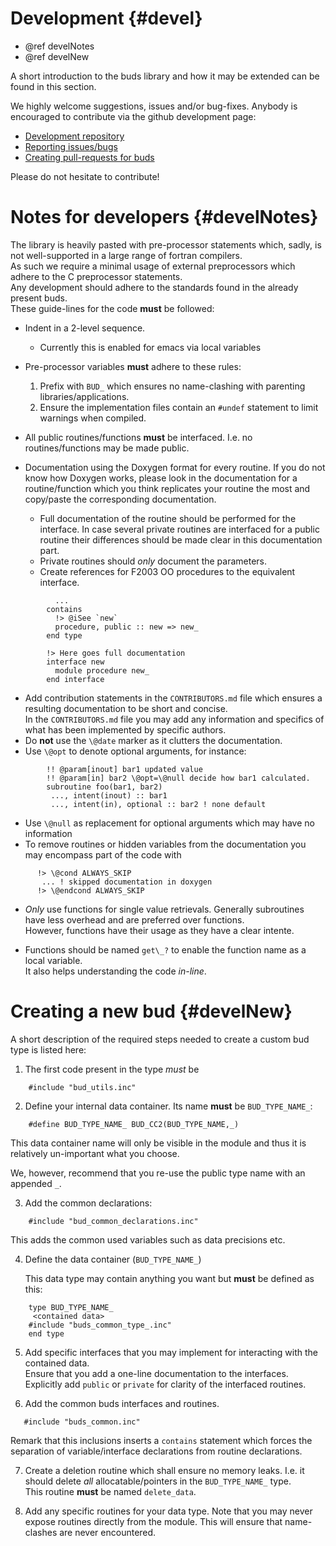 # Development  {#devel}

- @ref develNotes
- @ref develNew


A short introduction to the buds library and how it may be
extended can be found in this section.

We highly welcome suggestions, issues and/or bug-fixes.
Anybody is encouraged to contribute via the github development page:

- [Development repository][buds]
- [Reporting issues/bugs][issues]
- [Creating pull-requests for buds][pr]

Please do not hesitate to contribute!

# Notes for developers  {#develNotes}

The library is heavily pasted with pre-processor statements
which, sadly, is not well-supported in a large range of
fortran compilers.  
As such we require a minimal usage of external preprocessors
which adhere to the C preprocessor statements.  
Any development should adhere to the standards found in the
already present buds.  
These guide-lines for the code __must__ be followed:

- Indent in a 2-level sequence.
  + Currently this is enabled for emacs via local variables

- Pre-processor variables __must__ adhere to these rules:
  1. Prefix with `BUD_` which ensures no name-clashing with
  parenting libraries/applications.
  2. Ensure the implementation files contain an `#undef` statement
  to limit warnings when compiled.

- All public routines/functions __must__ be interfaced. I.e.
  no routines/functions may be made public.

- Documentation using the Doxygen format for every routine.
  If you do not know how Doxygen works, please look in the documentation
  for a routine/function which you think replicates your routine the most
  and copy/paste the corresponding documentation.

  + Full documentation of the routine should be performed for the interface.
    In case several private routines are interfaced for a public routine
    their differences should be made clear in this documentation part.
  + Private routines should _only_ document the parameters.
  + Create references for F2003 OO procedures to the equivalent interface.
~~~~~~~~~~~{.f90}
          ...
        contains
		  !> @iSee `new`
          procedure, public :: new => new_
	    end type

        !> Here goes full documentation
		interface new
          module procedure new_
		end interface
~~~~~~~~~~~
    
  + Add contribution statements in the `CONTRIBUTORS.md` file
	which ensures a resulting documentation to be short and concise.  
    In the `CONTRIBUTORS.md` file you may add any information and specifics
	of what has been implemented by specific authors.
  + Do __not__ use the `\@date` marker as it clutters the documentation.
  + Use `\@opt` to denote optional arguments, for instance:
~~~~~~~~~~~{.f90}
		!! @param[inout] bar1 updated value
		!! @param[in] bar2 \@opt=\@null decide how bar1 calculated.
		subroutine foo(bar1, bar2)
		 ..., intent(inout) :: bar1
		 ..., intent(in), optional :: bar2 ! none default
~~~~~~~~~~~

  + Use `\@null` as replacement for optional arguments which may have no information
  + To remove routines or hidden variables from the documentation you may
    encompass part of the code with
~~~~~~~~{.f90}
	  !> \@cond ALWAYS_SKIP
       ... ! skipped documentation in doxygen
      !> \@endcond ALWAYS_SKIP
~~~~~~~~

- *Only* use functions for single value retrievals. Generally subroutines
  have less overhead and are preferred over functions.  
  However, functions have their usage as they have a clear
  intente.

- Functions should be named `get\_?` to enable the 
  function name as a local variable.  
  It also helps understanding the code *in-line*.
  
# Creating a new bud  {#develNew}

A short description of the required steps needed to
create a custom bud type is listed here:

1. The first code present in the type _must_ be
~~~~~~{.f90}
    #include "bud_utils.inc"
~~~~~~

2. Define your internal data container. Its name **must** be
   `BUD_TYPE_NAME_`:
~~~~~~{.f90}
	#define BUD_TYPE_NAME_ BUD_CC2(BUD_TYPE_NAME,_)
~~~~~~
   This data container name will only be visible
   in the module and thus it is relatively un-important
   what you choose.

   We, however, recommend that you re-use the public
   type name with an appended `_`.
	
3. Add the common declarations:
~~~~~~~~{.f90}
    #include "bud_common_declarations.inc"
~~~~~~~~
   This adds the common used variables such as
   data precisions etc.
	
4. Define the data container (`BUD_TYPE_NAME_`)

	This data type may contain anything you want but
	**must** be defined as this:
~~~~~~~{.f90}
	type BUD_TYPE_NAME_
     <contained data>
    #include "buds_common_type_.inc"
    end type
~~~~~~~

5. Add specific interfaces that you may implement for
   interacting with the contained data.  
   Ensure that you add a one-line documentation to the interfaces.
   Explicitly add `public` or `private` for clarity of the
   interfaced routines.

6. Add the common buds interfaces and routines.
~~~~~~~{.f90}
   #include "buds_common.inc"
~~~~~~~

   Remark that this inclusions inserts a `contains`
   statement which forces the separation of variable/interface declarations
   from routine declarations.

7. Create a deletion routine which shall ensure no
   memory leaks. I.e. it should delete *all* allocatable/pointers in the
   `BUD_TYPE_NAME_` type.  
   This routine **must** be named `delete_data`.

8. Add any specific routines for your data type. Note that you may
   never expose routines directly from the module. This will ensure
   that name-clashes are never encountered.




[buds]: https://github.com/siesta-project/buds
[issues]: https://github.com/siesta-project/buds/issues
[pr]: https://github.com/siesta-project/buds/pulls

